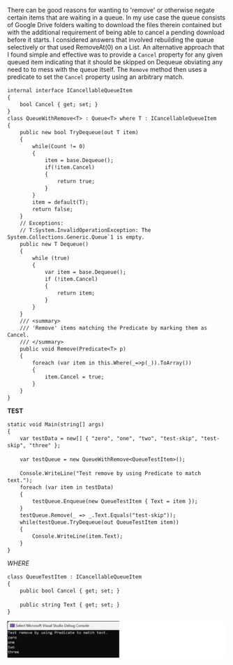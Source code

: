 There can be good reasons for wanting to 'remove' or otherwise negate certain items that are waiting in a queue. In my use case the queue consists of Google Drive folders waiting to download the files therein contained but with the additional requirement of being able to cancel a pending download before it starts. I considered answers that involved rebuilding the queue selectively or that used RemoveAt(0) on a List<T>. An alternative approach that I found simple and effective was to provide a `Cancel` property for any given queued item indicating that it should be skipped on Dequeue obviating any need to  to mess with the queue itself. The `Remove` method then uses a predicate to set the `Cancel` property using an arbitrary match. 

    internal interface ICancellableQueueItem
    {
        bool Cancel { get; set; }
    }
    class QueueWithRemove<T> : Queue<T> where T : ICancellableQueueItem
    {
        public new bool TryDequeue(out T item)
        {
            while(Count != 0)
            {
                item = base.Dequeue();
                if(!item.Cancel)
                {
                    return true;
                }
            }
            item = default(T);
            return false;
        }
        // Exceptions:
        // T:System.InvalidOperationException: The System.Collections.Generic.Queue`1 is empty.
        public new T Dequeue()
        {
            while (true)
            {
                var item = base.Dequeue();
                if (!item.Cancel)
                {
                    return item;
                }
            }
        }
        /// <summary>
        /// 'Remove' items matching the Predicate by marking them as Cancel.
        /// </summary>
        public void Remove(Predicate<T> p)
        {
            foreach (var item in this.Where(_=>p(_)).ToArray())
            {
                item.Cancel = true;
            }
        }
    }

**TEST**

    static void Main(string[] args)
    {
        var testData = new[] { "zero", "one", "two", "test-skip", "test-skip", "three" };

        var testQueue = new QueueWithRemove<QueueTestItem>();

        Console.WriteLine("Test remove by using Predicate to match text.");
        foreach (var item in testData)
        {
            testQueue.Enqueue(new QueueTestItem { Text = item });
        }
        testQueue.Remove(_ => _.Text.Equals("test-skip"));
        while(testQueue.TryDequeue(out QueueTestItem item))
        {
            Console.WriteLine(item.Text);
        }
    }

*WHERE*

    class QueueTestItem : ICancellableQueueItem
    {
        public bool Cancel { get; set; }

        public string Text { get; set; }
    }

![Queue output skips over cancelled items](https://github.com/IVSoftware/queue_with_remove/blob/master/queue_with_remove/Screenshots/screenshot.png)